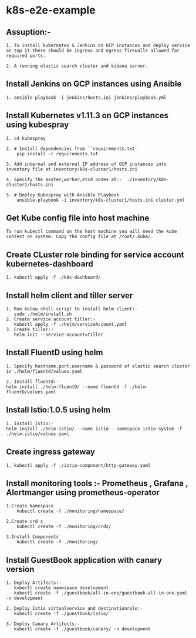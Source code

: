 # k8s-e2e-example


## Assuption:- 
    
    1. To install kubernetes & Jenkins on GCP instances and deploy service on top it there should be ingress and egress firewalls allowed for required ports.

    2. A running elastic search cluster and kibana server.

## Install Jenkins on GCP instances using Ansible
    
    1. ansible-playbook -i jenkins/hosts.ini jenkins/playbook.yml

## Install Kubernetes v1.11.3 on GCP instances using kubespray
    1. cd kubespray

    2. # Install dependencies from ``requirements.txt`
        pip install -r requirements.txt

    3. Add internal and external IP address of GCP instances into inventory file at inventory/k8s-cluster1/hosts.ini

    4. Specify the master,worker,etcd nodes at:-  ./inventory/k8s-cluster1/hosts.ini

    5. # Deploy Kubespray with Ansible Playbook
        ansible-playbook -i inventory/k8s-cluster1/hosts.ini cluster.yml

## Get Kube config file into host machine

    To run kubectl command on the host machine you will need the kube context on system. Copy the config file at /root/.kube/.

## Create CLuster role binding for service account kubernetes-dashboard
 
    1. kubectl apply -f ./k8s-dashboard/

## Install helm client and tiller server

    1. Run below shell script to install helm client:-
       sudo ./helm/install.sh
    2. Create service account tiller:-
       kubectl apply -f ./helm/serviceAccount.yaml
    3. Create tiller:-
       helm init --service-account=tiller

## Install FluentD using helm

    1. Specify hostname,port,username & password of elastic search cluster in ./helm/fluentd/values.yaml
    
    2. Install fluentd:-
    helm install ./helm-fluentD/ --name fluentd -f ./helm-fluentD/values.yaml

## Install Istio:1.0.5 using helm
    
    1. Install Istio:-
    helm install ./helm-istio/ --name istio --namespace istio-system -f ./helm-istio/values.yaml

## Create ingress gateway

    1. kubectl apply -f ./istio-component/http-gateway.yaml


## Install monitoring tools :- Prometheus , Grafana , Alertmanger using prometheus-operator

    1.Create Namespace
        kubectl create -f ./monitoring/namespace/

    2.Create crd's
        kubectl create -f ./monitoring/crds/

    3.Install Components
        kubectl create -f ./monitoring/

## Install GuestBook application with canary version

    1. Deploy Artifects:-
       kubectl create namespace development
       kubectl create -f ./guestbook/all-in-one/guestbook-all-in-one.yaml -n development

    2. Deploy Istio virtualservice and destinationrule:-
       kubectl create -f ./guestbook/istio/
       
    3. Deploy Canary Artifects:-
       kubectl create -f ./guestbook/canary/ -n development